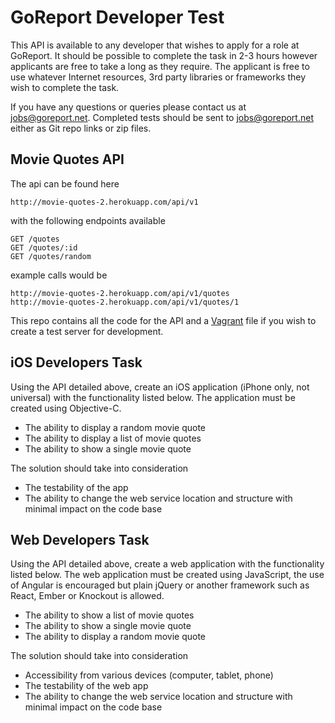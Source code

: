 # GoReport Developer Test

This API is available to any developer that wishes to apply for a role at GoReport.  It should be possible to complete the task in 2-3 hours however applicants are free to take a long as they require.  The applicant is free to use whatever Internet resources, 3rd party libraries or frameworks they wish to complete the task.

If you have any questions or queries please contact us at jobs@goreport.net.  Completed tests should be sent to jobs@goreport.net either as Git repo links or zip files.

## Movie Quotes API

The api can be found here

    http://movie-quotes-2.herokuapp.com/api/v1

with the following endpoints available

    GET /quotes
    GET /quotes/:id
    GET /quotes/random

example calls would be

    http://movie-quotes-2.herokuapp.com/api/v1/quotes
    http://movie-quotes-2.herokuapp.com/api/v1/quotes/1

This repo contains all the code for the API and a [Vagrant](http://www.vagrantup.com/) file if you wish to create a test server for development.

## iOS Developers Task

Using the API detailed above, create an iOS application (iPhone only, not universal) with the functionality listed below. The application must be created using Objective-C.

* The ability to display a random movie quote
* The ability to display a list of movie quotes
* The ability to show a single movie quote

The solution should take into consideration

* The testability of the app
* The ability to change the web service location and structure with minimal impact on the code base

## Web Developers Task

Using the API detailed above, create a web application with the functionality listed below. The web application must be created using JavaScript, the use of Angular is encouraged but plain jQuery or another framework such as React, Ember or Knockout is allowed.

* The ability to show a list of movie quotes
* The ability to show a single movie quote
* The ability to display a random movie quote

The solution should take into consideration

* Accessibility from various devices (computer, tablet, phone)
* The testability of the web app
* The ability to change the web service location and structure with minimal impact on the code base